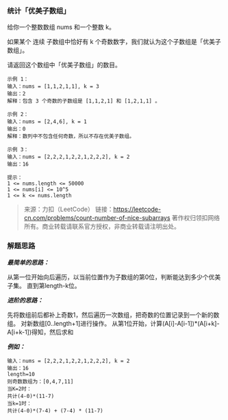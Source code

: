 ### 统计「优美子数组」
给你一个整数数组 nums 和一个整数 k。

如果某个 连续 子数组中恰好有 k 个奇数数字，我们就认为这个子数组是「优美子数组」。

请返回这个数组中「优美子数组」的数目。
```
示例 1：
输入：nums = [1,1,2,1,1], k = 3
输出：2
解释：包含 3 个奇数的子数组是 [1,1,2,1] 和 [1,2,1,1] 。

示例 2：
输入：nums = [2,4,6], k = 1
输出：0
解释：数列中不包含任何奇数，所以不存在优美子数组。

示例 3：
输入：nums = [2,2,2,1,2,2,1,2,2,2], k = 2
输出：16

```
```
提示：
1 <= nums.length <= 50000
1 <= nums[i] <= 10^5
1 <= k <= nums.length
```
>来源：力扣（LeetCode）
链接：https://leetcode-cn.com/problems/count-number-of-nice-subarrays
著作权归领扣网络所有。商业转载请联系官方授权，非商业转载请注明出处。

### 解题思路
***最简单的思路：***

从第一位开始向后遍历，以当前位置作为子数组的第0位，判断能达到多少个优美子集。
直到第length-k位。

***进阶的思路：***

先将数组前后都补上奇数1，然后遍历一次数组，把奇数的位置记录到一个新的数组。
对新数组[0..length+1]进行操作。
从第1位开始，计算(A[i]-A[i-1])*(A[i+k]-A[i+k-1])得知，然后求和

***例如：***
```
输入：nums = [2,2,2,1,2,2,1,2,2,2], k = 2
输出：16
length=10
则奇数数组为：[0,4,7,11]
当K=2时：
共计(4-0)*(11-7)
当k=1时：
共计(4-0)*(7-4) + (7-4) * (11-7)
```

